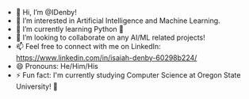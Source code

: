 - 👋 Hi, I’m @IDenby!
- 👀 I’m interested in Artificial Intelligence and Machine Learning.
- 🌱 I’m currently learning Python 🐍
- 💞️ I’m looking to collaborate on any AI/ML related projects!
- 📫 Feel free to connect with me on LinkedIn: https://www.linkedin.com/in/isaiah-denby-60298b224/
- 😄 Pronouns: He/Him/His
- ⚡ Fun fact: I'm currently studying Computer Science at Oregon State University! 🦫

<!---
IDenby/IDenby is a ✨ special ✨ repository because its `README.md` (this file) appears on your GitHub profile.
You can click the Preview link to take a look at your changes.
--->
